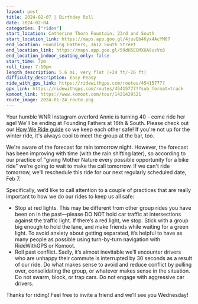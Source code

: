 ```yaml
---
layout: post
title: 2024-02-07 | Birthday Roll
date: 2024-02-04
categories: ["rides"]
start_location: Catherine Thorn Fountain, 23rd and South
start_location_link: https://maps.app.goo.gl/4juvQb4Kyx4AcYM67
end_location: Founding Fathers, 1612 South Street
end_location_link: https://maps.app.goo.gl/59dH5EGMXUA9ucVx8
end_location_indoor_seating_only: false
start_time: 7pm
roll_time: 7:10pm
length_description: 5.6 mi, very flat (+24 ft/-26 ft)
difficulty_description: Easy Peasy
ride_with_gps_link: https://ridewithgps.com/routes/45415777?
gpx_link: https://ridewithgps.com/routes/45415777??sub_format=track
komoot_link: https://www.komoot.com/tour/1421429521
route_image: 2024-01-24_route.png
---
```


Your humble WNR Instagram overlord Annie is turning 40 - come ride her age!  We'll be ending at Founding Fathers at 16th & South. Please check out our [How We Ride guide](https://wednightrides.org/how-we-ride/) so we keep each other safe! If you're not up for the winter ride, it's always cool to meet the group at the bar, too.

We're aware of the forecast for rain tomorrow night. However, the forecast has been improving with time (with the rain shifting later), so according to our practice of "giving Mother Nature every possible opportunity for a bike ride" we're going to wait to make the call tomorrow. If we can't ride tomorrow, we'll reschedule this ride for our next regularly scheduled date, Feb 7.

Specifically, we’d like to call attention to a couple of practices that are really important to how we do our rides to keep us all safe:
 
* Stop at red lights. This may be different from other group rides you have been on in the past—please DO NOT hold car traffic at intersections against the traffic light. If there’s a red light, we stop. Stick with a group big enough to hold the lane, and make friends while waiting for a green light. To avoid anxiety about getting separated, it’s helpful to have as many people as possible using turn-by-turn navigation with RideWithGPS or Komoot.
* Roll past conflict. Sadly, it’s almost inevitable we’ll encounter drivers who are unhappy their commute is interrupted by 30 seconds as a result of our ride. Do what makes sense to avoid and reduce conflict by pulling over, consolidating the group, or whatever makes sense in the situation. Do not swarm, block, or trap cars. Do not engage with aggressive car drivers.

Thanks for riding! Feel free to invite a friend and we’ll see you Wednesday!
